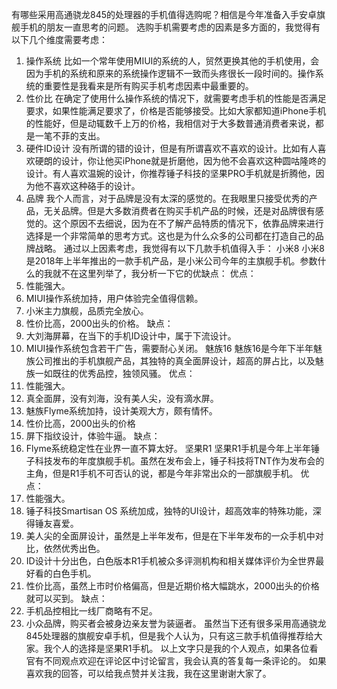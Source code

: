 有哪些采用高通骁龙845的处理器的手机值得选购呢？相信是今年准备入手安卓旗舰手机的朋友一直思考的问题。
选购手机需要考虑的因素是多方面的，我觉得有以下几个维度需要考虑：
1. 操作系统
比如一个常年使用MIUI的系统的人，贸然更换其他的手机使用，会因为手机的系统和原来的系统操作逻辑不一致而头疼很长一段时间的。操作系统的重要性是我看来是所有购买手机考虑因素中最重要的。
2. 性价比
在确定了使用什么操作系统的情况下，就需要考虑手机的性能是否满足要求，如果性能满足要求了，价格是否能够接受。比如大家都知道iPhone手机的性能好，但是动辄数千上万的价格，我相信对于大多数普通消费者来说，都是一笔不菲的支出。
3. 硬件ID设计
没有所谓的错的设计，但是有所谓喜欢不喜欢的设计。比如有人喜欢硬朗的设计，你让他买iPhone就是折磨他，因为他不会喜欢这种圆咕隆咚的设计。有人喜欢温婉的设计，你推荐锤子科技的坚果PRO手机就是折腾他，因为他不喜欢这种硌手的设计。
4. 品牌
我个人而言，对于品牌是没有太深的感觉的。在我眼里只接受优秀的产品，无关品牌。但是大多数消费者在购买手机产品的时候，还是对品牌很有感觉的。这个原因不去细说，因为在不了解产品特质的情况下，依靠品牌来进行选择是一个非常简单的思考方式。这也是为什么众多的公司都在打造自己的品牌战略。
通过以上因素考虑，我觉得有以下几款手机值得入手：
小米8
小米8是2018年上半年推出的一款手机产品，是小米公司今年的主旗舰手机。参数什么的我就不在这里列举了，我分析一下它的优缺点：
优点：
1. 性能强大。
2. MIUI操作系统加持，用户体验完全值得信赖。
3. 小米主力旗舰，品质完全放心。
4. 性价比高，2000出头的价格。
缺点：
1. 大刘海屏幕，在当下的手机ID设计中，属于下流设计。
2. MIUI操作系统包含若干广告，需要耐心关闭。
魅族16
魅族16是今年下半年魅族公司推出的手机旗舰产品，其独特的真全面屏设计，超高的屏占比，以及魅族一如既往的优秀品控，独领风骚。
优点：
1. 性能强大。
2. 真全面屏，没有刘海，没有美人尖，没有滴水屏。
3. 魅族Flyme系统加持，设计美观大方，颇有情怀。
4. 性价比高，2000出头的价格
5. 屏下指纹设计，体验牛逼。
缺点：
1. Flyme系统稳定性在业界一直不算太好。
坚果R1
坚果R1手机是今年上半年锤子科技发布的年度旗舰手机。虽然在发布会上，锤子科技将TNT作为发布会的主角，但是R1手机不可否认的说，都是今年非常出众的一部旗舰手机。
优点：
1. 性能强大。
2. 锤子科技Smartisan OS 系统加成，独特的UI设计，超高效率的特殊功能，深得锤友喜爱。
3. 美人尖的全面屏设计，虽然是上半年发布，但是在下半年发布的一众手机中对比，依然优秀出色。
4. ID设计十分出色，白色版本R1手机被众多评测机构和相关媒体评价为全世界最好看的白色手机。
5. 性价比高，虽然上市时价格偏高，但是近期价格大幅跳水，2000出头的价格就可以买到。
缺点：
1. 手机品控相比一线厂商略有不足。
2. 小众品牌，购买者会被身边亲友誉为装逼者。
虽然当下还有很多采用高通骁龙845处理器的旗舰安卓手机，但是我个人认为，只有这三款手机值得推荐给大家。我个人的选择是坚果R1手机。
以上文字只是我的个人观点，如果各位看官有不同观点欢迎在评论区中讨论留言，我会认真的答复每一条评论的。
如果喜欢我的回答，可以给我点赞并关注我，我在这里谢谢大家了。
